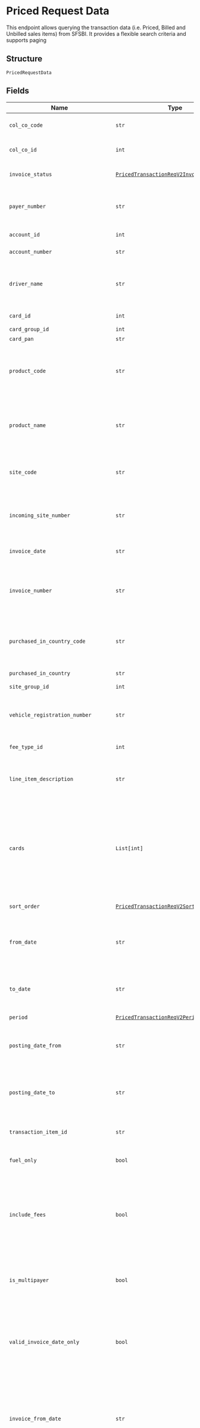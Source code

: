 
# Priced Request Data

This endpoint allows querying the transaction data (i.e. Priced, Billed and Unbilled sales items) from SFSBI. It provides a flexible search criteria and supports paging

## Structure

`PricedRequestData`

## Fields

| Name | Type | Tags | Description |
|  --- | --- | --- | --- |
| `col_co_code` | `str` | Required | Collecting Company Code (Shell Code) of the selected payer. |
| `col_co_id` | `int` | Optional | The Collecting Company Id in the Shell Card Platform. |
| `invoice_status` | [`PricedTransactionReqV2InvoiceStatusEnum`](../../doc/models/priced-transaction-req-v2-invoice-status-enum.md) | Required | **Constraints**: *Minimum Length*: `1`, *Maximum Length*: `1` |
| `payer_number` | `str` | Required | Payer Number of the selected payer.<br><br>**Constraints**: *Minimum Length*: `1` |
| `account_id` | `int` | Optional | Account Id (GFN customer id) |
| `account_number` | `str` | Optional | Account Number of the selected account. |
| `driver_name` | `str` | Optional | Driver Name (of Card record)<br><br>**Constraints**: *Minimum Length*: `4`, *Maximum Length*: `40` |
| `card_id` | `int` | Optional | Unique Card Id in the Shell Card Platform |
| `card_group_id` | `int` | Optional | Card Group Id in GFN |
| `card_pan` | `str` | Optional | Full Card PAN |
| `product_code` | `str` | Optional | Product Code – Global as per GFN configuration<br><br>**Constraints**: *Minimum Length*: `1`, *Maximum Length*: `8` |
| `product_name` | `str` | Optional | Product Name – Global as per GFN configuration<br><br>**Constraints**: *Minimum Length*: `1`, *Maximum Length*: `128` |
| `site_code` | `str` | Optional | Site Code in GFN<br><br>**Constraints**: *Minimum Length*: `8`, *Maximum Length*: `87` |
| `incoming_site_number` | `str` | Optional | Site Code as configured in GFN<br><br>**Constraints**: *Minimum Length*: `4`, *Maximum Length*: `10` |
| `invoice_date` | `str` | Optional | Returns the billed transaction for the given invoice date |
| `invoice_number` | `str` | Optional | Returns the billed transaction for the given invoice number<br><br>**Constraints**: *Minimum Length*: `10`, *Maximum Length*: `10` |
| `purchased_in_country_code` | `str` | Optional | Purchased InCountryCode<br><br>**Constraints**: *Minimum Length*: `2`, *Maximum Length*: `2` |
| `purchased_in_country` | `str` | Optional | Network Delco PurchasedCountryName |
| `site_group_id` | `int` | Optional | Site Group Id in GFN |
| `vehicle_registration_number` | `str` | Optional | Vehicle Registration (of Card record)<br><br>**Constraints**: *Minimum Length*: `4`, *Maximum Length*: `128` |
| `fee_type_id` | `int` | Optional | Card Id (i.e. Unique Card Id in GFN) |
| `line_item_description` | `str` | Optional | Item identifier in the transaction.<br><br>**Constraints**: *Minimum Length*: `4`, *Maximum Length*: `128` |
| `cards` | `List[int]` | Optional | This entity accepts the list of CardId to filter in the response.<br>Note: The number of cardId allowed to be passed in the request is configurable to a maximum of 500 cards.<br><br>**Constraints**: *Minimum Items*: `1`, *Maximum Items*: `500` |
| `sort_order` | [`PricedTransactionReqV2SortOrderEnum`](../../doc/models/priced-transaction-req-v2-sort-order-enum.md) | Optional | **Constraints**: *Minimum Length*: `1`, *Maximum Length*: `1` |
| `from_date` | `str` | Optional | From transaction delivery date<br><br>**Constraints**: *Minimum Length*: `10`, *Maximum Length*: `19` |
| `to_date` | `str` | Optional | To transaction delivery date<br><br>**Constraints**: *Minimum Length*: `10`, *Maximum Length*: `19` |
| `period` | [`PricedTransactionReqV2PeriodEnum`](../../doc/models/priced-transaction-req-v2-period-enum.md) | Optional | - |
| `posting_date_from` | `str` | Optional | Transaction posting start date and time<br><br>**Constraints**: *Minimum Length*: `10`, *Maximum Length*: `19` |
| `posting_date_to` | `str` | Optional | Transaction posting end date and time<br><br>**Constraints**: *Minimum Length*: `10`, *Maximum Length*: `19` |
| `transaction_item_id` | `str` | Optional | Unique id of the transaction that may include one or more salesitems |
| `fuel_only` | `bool` | Optional | Is FuelOnly indicator<br><br>**Default**: `False` |
| `include_fees` | `bool` | Optional | When passed as ‘true’ then all sales items along with fees will be included in the response and the follwoing filteres will be ignored<br><br>* InvoiceNumber<br>* InvoiceDate<br>* PostingDateFrom<br>* PostingDateTo |
| `is_multipayer` | `bool` | Optional | If true then returns all the data linked tothe payer group of the provided PayerNumberin the request |
| `valid_invoice_date_only` | `bool` | Optional | When passed as ‘True’ the transactions records with report date not equal to 9999-12-30 will be returned. When passed as ‘False’ the above condition will not be checked.<br><br>**Default**: `False` |
| `invoice_from_date` | `str` | Optional | Invoice From Date, this is a search criterion to filter invoiced transactions with invoice date from this date.<br><br>**Constraints**: *Minimum Length*: `10`, *Maximum Length*: `19` |
| `invoice_to_date` | `str` | Optional | Invoice To Date, this is a search criterion to filter invoiced transactions with invoice date until this date.<br><br>**Constraints**: *Minimum Length*: `10`, *Maximum Length*: `19` |
| `hosting_collecting_company_number` | `str` | Optional | Hosting Collecting Company Number of the selected payer. |
| `search` | `str` | Optional | Search based on DriverName or VRN |
| `transaction_id` | `str` | Optional | Unique id of the transaction that may include one or more salesitems |

## Example (as JSON)

```json
{
  "ColCoCode": "032",
  "ColCoId": 32,
  "InvoiceStatus": "A",
  "PayerNumber": "DE26685263",
  "AccountId": 29484,
  "AccountNumber": "DE26667080",
  "DriverName": "HH NX 508",
  "CardId": 12435,
  "CardGroupId": 40000,
  "CardPAN": "7002051006629890645",
  "ProductCode": "10",
  "ProductName": "Diesel AGO",
  "SiteCode": "05000100",
  "IncomingSiteNumber": "100021",
  "InvoiceDate": "2022-01-01 00:00:00",
  "InvoiceNumber": "3201016193",
  "PurchasedInCountryCode": "GB",
  "PurchasedInCountry": "United Kingdom",
  "SiteGroupId": 202,
  "FeeTypeId": 275549,
  "LineItemDescription": "ABC3",
  "FromDate": "2022-01-01 00:00:00",
  "ToDate": "2022-01-01 00:00:00",
  "PostingDateFrom": "2022-01-01 00:00:00",
  "PostingDateTo": "2022-01-01 00:00:00",
  "TransactionItemId": "io9KVXk1UkW57XWKyeaHHg",
  "FuelOnly": false,
  "ValidInvoiceDateOnly": false,
  "InvoiceFromDate": "2022-01-01 00:00:00",
  "InvoiceToDate": "2022-01-01 00:00:00",
  "HostingCollectingCompanyNumber": "032",
  "Search": "2K89909",
  "TransactionId": "io9KVXk1UkW57XWKyeaHHg"
}
```

